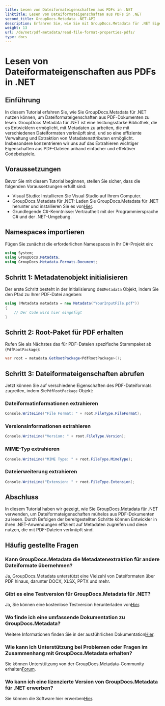 ```yaml
---
title: Lesen von Dateiformateigenschaften aus PDFs in .NET
linktitle: Lesen von Dateiformateigenschaften aus PDFs in .NET
second_title: GroupDocs.Metadata .NET-API
description: Erfahren Sie, wie Sie mit GroupDocs.Metadata für .NET Eigenschaften des PDF-Dateiformats extrahieren. Tauchen Sie mit einfachem C# in die Metadatenverwaltung ein.
weight: 13
url: /de/net/pdf-metadata/read-file-format-properties-pdfs/
type: docs
---
```

# Lesen von Dateiformateigenschaften aus PDFs in .NET

## Einführung
In diesem Tutorial erfahren Sie, wie Sie GroupDocs.Metadata für .NET nutzen können, um Dateiformateigenschaften aus PDF-Dokumenten zu lesen. GroupDocs.Metadata für .NET ist eine leistungsstarke Bibliothek, die es Entwicklern ermöglicht, mit Metadaten zu arbeiten, die mit verschiedenen Dateiformaten verknüpft sind, und so eine effiziente Verwaltung und Extraktion von Metadatenattributen ermöglicht. Insbesondere konzentrieren wir uns auf das Extrahieren wichtiger Eigenschaften aus PDF-Dateien anhand einfacher und effektiver Codebeispiele.
## Voraussetzungen
Bevor Sie mit diesem Tutorial beginnen, stellen Sie sicher, dass die folgenden Voraussetzungen erfüllt sind:
- Visual Studio: Installieren Sie Visual Studio auf Ihrem Computer.
-  GroupDocs.Metadata für .NET: Laden Sie GroupDocs.Metadata für .NET herunter und installieren Sie es von[Hier](https://releases.groupdocs.com/metadata/net/).
- Grundlegende C#-Kenntnisse: Vertrautheit mit der Programmiersprache C# und der .NET-Umgebung.

## Namespaces importieren
Fügen Sie zunächst die erforderlichen Namespaces in Ihr C#-Projekt ein:
```csharp
using System;
using GroupDocs.Metadata;
using GroupDocs.Metadata.Formats.Document;
```
## Schritt 1: Metadatenobjekt initialisieren
 Der erste Schritt besteht in der Initialisierung des`Metadata` Objekt, indem Sie den Pfad zu Ihrer PDF-Datei angeben:
```csharp
using (Metadata metadata = new Metadata("YourInputFile.pdf"))
{
    // Der Code wird hier eingefügt
}
```
## Schritt 2: Root-Paket für PDF erhalten
Rufen Sie als Nächstes das für PDF-Dateien spezifische Stammpaket ab (`PdfRootPackage`):
```csharp
var root = metadata.GetRootPackage<PdfRootPackage>();
```
## Schritt 3: Dateiformateigenschaften abrufen
 Jetzt können Sie auf verschiedene Eigenschaften des PDF-Dateiformats zugreifen, indem Sie`PdfRootPackage` Objekt:
### Dateiformatinformationen extrahieren
```csharp
Console.WriteLine("File Format: " + root.FileType.FileFormat);
```
### Versionsinformationen extrahieren
```csharp
Console.WriteLine("Version: " + root.FileType.Version);
```
### MIME-Typ extrahieren
```csharp
Console.WriteLine("MIME Type: " + root.FileType.MimeType);
```
### Dateierweiterung extrahieren
```csharp
Console.WriteLine("Extension: " + root.FileType.Extension);
```

## Abschluss
In diesem Tutorial haben wir gezeigt, wie Sie GroupDocs.Metadata für .NET verwenden, um Dateiformateigenschaften mühelos aus PDF-Dokumenten zu lesen. Durch Befolgen der bereitgestellten Schritte können Entwickler in ihren .NET-Anwendungen effizient auf Metadaten zugreifen und diese nutzen, die mit PDF-Dateien verknüpft sind.

## Häufig gestellte Fragen
### Kann GroupDocs.Metadata die Metadatenextraktion für andere Dateiformate übernehmen?
Ja, GroupDocs.Metadata unterstützt eine Vielzahl von Dateiformaten über PDF hinaus, darunter DOCX, XLSX, PPTX und mehr.
### Gibt es eine Testversion für GroupDocs.Metadata für .NET?
 Ja, Sie können eine kostenlose Testversion herunterladen von[Hier](https://releases.groupdocs.com/).
### Wo finde ich eine umfassende Dokumentation zu GroupDocs.Metadata?
 Weitere Informationen finden Sie in der ausführlichen Dokumentation[Hier](https://tutorials.groupdocs.com/metadata/net/).
### Wie kann ich Unterstützung bei Problemen oder Fragen im Zusammenhang mit GroupDocs.Metadata erhalten?
 Sie können Unterstützung von der GroupDocs.Metadata-Community erhalten[Forum](https://forum.groupdocs.com/c/metadata/14).
### Wo kann ich eine lizenzierte Version von GroupDocs.Metadata für .NET erwerben?
 Sie können die Software hier erwerben[Hier](https://purchase.groupdocs.com/buy).